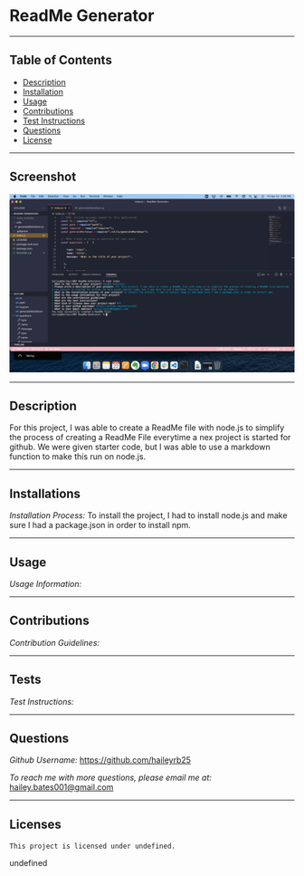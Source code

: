 
  # ReadMe Generator
 
---
## Table of Contents

- [Description](#Desription)
- [Installation](#Installations)
- [Usage](#Usage)
- [Contributions](#Contributions)
- [Test Instructions](#Tests)
- [Questions](#Questions)
- [License](#License)

---
## Screenshot
![Image](./assets/Screen%20Shot%202022-04-22%20at%202.26.06%20PM.png)

---

## Description
For this project, I was able to create a ReadMe file with node.js to simplify the process of creating a ReadMe File everytime a nex project is started for github. We were given starter code, but I was able to use a markdown function to make this run on node.js.

---
## Installations

*Installation Process:* To install the project, I had to install node.js and make sure I had a package.json in order to install npm. 

---
## Usage

*Usage Information:* 

---
## Contributions

*Contribution Guidelines:* 

---
## Tests

*Test Instructions:* 

---
## Questions

*Github Username:* https://github.com/haileyrb25

*To reach me with more questions, please email me at:* hailey.bates001@gmail.com

---
## Licenses

    This project is licensed under undefined.
undefined

